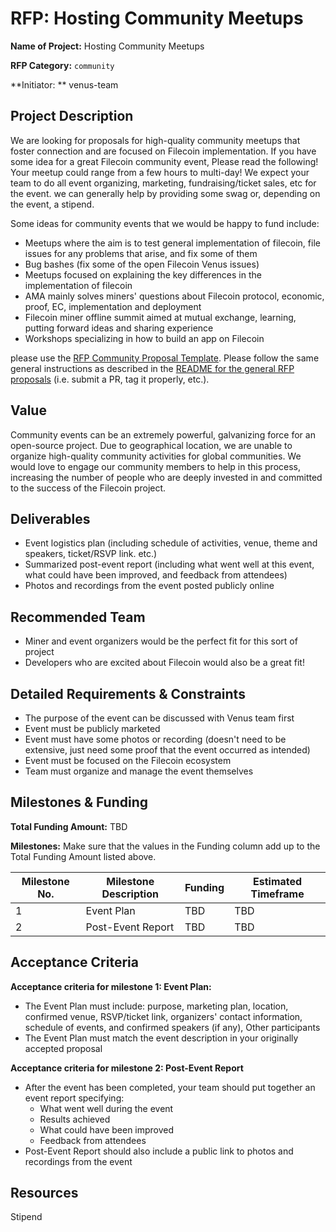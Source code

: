 # RFP: Hosting Community Meetups

**Name of Project:** Hosting Community Meetups

**RFP Category:** `community`

**Initiator: ** venus-team


## Project Description

We are looking for proposals for high-quality community meetups that foster connection and are focused on Filecoin implementation. If you have some idea for a great Filecoin community event, Please read the following! Your meetup could range from a few hours to multi-day! We expect your team to do all event organizing, marketing, fundraising/ticket sales, etc for the event. we can generally help by providing some swag or, depending on the event, a stipend.

Some ideas for community events that we would be happy to fund include:
- Meetups where the aim is to test general implementation of filecoin, file issues for any problems that arise, and fix some of them
- Bug bashes (fix some of the open Filecoin Venus issues)
- Meetups focused on explaining the key differences in the implementation of filecoin
- AMA mainly solves miners' questions about Filecoin protocol, economic, proof, EC, implementation and deployment
- Filecoin miner offline summit aimed at mutual exchange, learning, putting forward ideas and sharing experience
- Workshops specializing in how to build an app on Filecoin

please use the [RFP Community Proposal Template](https://github.com/filecoin-project/devgrants/blob/master/rfp-proposals/rfp-community-proposal-template.md). Please follow the same general instructions as described in the [README for the general RFP proposals](https://github.com/filecoin-project/devgrants#submit-a-proposal-for-an-rfp) (i.e. submit a PR, tag it properly, etc.).

## Value

Community events can be an extremely powerful, galvanizing force for an open-source project. Due to geographical location, we are unable to organize high-quality community activities for global communities. We would love to engage our community members to help in this process, increasing the number of people who are deeply invested in and committed to the success of the Filecoin project.

## Deliverables

- Event logistics plan (including schedule of activities, venue, theme and speakers, ticket/RSVP link. etc.)
- Summarized post-event report (including what went well at this event, what could have been improved, and feedback from attendees)
- Photos and recordings from the event posted publicly online

## Recommended Team

- Miner and event organizers would be the perfect fit for this sort of project
- Developers who are excited about Filecoin would also be a great fit!

## Detailed Requirements & Constraints

- The purpose of the event can be discussed with Venus team first
- Event must be publicly marketed
- Event must have some photos or recording (doesn't need to be extensive, just need some proof that the event occurred as intended)
- Event must be focused on the Filecoin ecosystem
- Team must organize and manage the event themselves

## Milestones & Funding

**Total Funding Amount:** TBD

**Milestones:** Make sure that the values in the Funding column add up to the Total Funding Amount listed above.

| Milestone No. | Milestone Description | Funding | Estimated Timeframe |
| --- | --- | --- | --- |
| 1 | Event Plan | TBD | TBD |
| 2 | Post-Event Report | TBD | TBD |

## Acceptance Criteria

**Acceptance criteria for milestone 1: Event Plan:**
- The Event Plan must include: purpose, marketing plan, location, confirmed venue, RSVP/ticket link, organizers' contact information, schedule of events, and confirmed speakers (if any), Other participants
- The Event Plan must match the event description in your originally accepted proposal

**Acceptance criteria for milestone 2: Post-Event Report**
- After the event has been completed, your team should put together an event report specifying:
	- What went well during the event
	- Results achieved
	- What could have been improved
	- Feedback from attendees
- Post-Event Report should also include a public link to photos and recordings from the event

## Resources

Stipend
